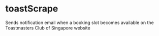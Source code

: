 # toastScrape
Sends notification email when a booking slot becomes available on the Toastmasters Club of Singapore website
